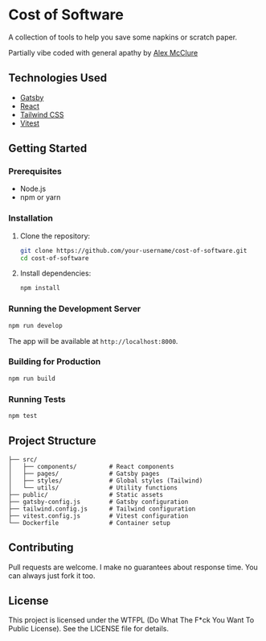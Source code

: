 # Cost of Software

A collection of tools to help you save some napkins or scratch paper.

Partially vibe coded with general apathy by [Alex McClure](https://github.com/avmcclure)

## Technologies Used
- [Gatsby](https://www.gatsbyjs.com/)
- [React](https://react.dev/)
- [Tailwind CSS](https://tailwindcss.com/)
- [Vitest](https://vitest.dev/)

## Getting Started

### Prerequisites
- Node.js
- npm or yarn

### Installation
1. Clone the repository:
   ```sh
   git clone https://github.com/your-username/cost-of-software.git
   cd cost-of-software
   ```
2. Install dependencies:
   ```sh
   npm install
   ```

### Running the Development Server
```sh
npm run develop
```
The app will be available at `http://localhost:8000`.

### Building for Production
```sh
npm run build
```

### Running Tests
```sh
npm test
```

## Project Structure
```
├── src/
│   ├── components/         # React components
│   ├── pages/              # Gatsby pages
│   ├── styles/             # Global styles (Tailwind)
│   └── utils/              # Utility functions
├── public/                 # Static assets
├── gatsby-config.js        # Gatsby configuration
├── tailwind.config.js      # Tailwind configuration
├── vitest.config.js        # Vitest configuration
└── Dockerfile              # Container setup
```

## Contributing
Pull requests are welcome. I make no guarantees about response time. You can always just fork it too.

## License
This project is licensed under the WTFPL (Do What The F*ck You Want To Public License). See the LICENSE file for details.
